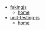 * [fakingjs](fakingjs/index.md)
  * [home](fakingjs/index.md)
* [unit-testing-js](unit-testing-js/index.md)
  * [home](unit-testing-js/index.md)
